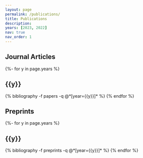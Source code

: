 ```yaml
---
layout: page
permalink: /publications/
title: Publications
description: 
years: [2023, 2022]
nav: true
nav_order: 1
---
```

<!-- _pages/publications.md -->
<div class="publications">
  
<h2>Journal Articles</h2>

{%- for y in page.years %}
  <h2 class="year">{{y}}</h2>
  {% bibliography -f papers -q @*[year={{y}}]* %}
{% endfor %}


<h2>Preprints</h2>

{%- for y in page.years %}
  <h2 class="year">{{y}}</h2>
  {% bibliography -f preprints -q @*[year={{y}}]* %}
{% endfor %}

</div>
